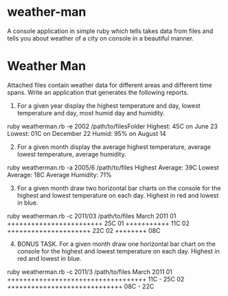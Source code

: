# weather-man
A console application in simple ruby which tells takes data from files and tells you about weather of a city on console in a beautiful manner.

# Weather Man

Attached files contain weather data for different areas and different time spans. Write an application that generates the following reports.

1. For a given year display the highest temperature and day, lowest temperature and day, most humid day and humidity.

ruby weatherman.rb -e 2002 /path/to/filesFolder
Highest: 45C on June 23
Lowest: 01C on December 22
Humid: 95% on August 14

2. For a given month display the average highest temperature, average lowest temperature, average humidity.

ruby weatherman.rb -a 2005/6 /path/to/files
Highest Average: 39C
Lowest Average: 18C
Average Humidity: 71%

3. For a given month draw two horizontal bar charts on the console for the highest and lowest temperature on each day. Highest in red and lowest in blue.

ruby weatherman.rb -c 2011/03 /path/to/files
March 2011
01 ++++++++++++++++++++++++ 25C
01 +++++++++++ 11C
02 +++++++++++++++++++++ 22C
02 ++++++++ 08C

4. BONUS TASK. For a given month draw one horizontal bar chart on the console for the highest and lowest temperature on each day. Highest in red and lowest in blue.

ruby weatherman.rb -c 2011/3 /path/to/files
March 2011
01 +++++++++++++++++++++++++++++++++++ 11C - 25C
02 +++++++++++++++++++++++++++++ 08C - 22C
